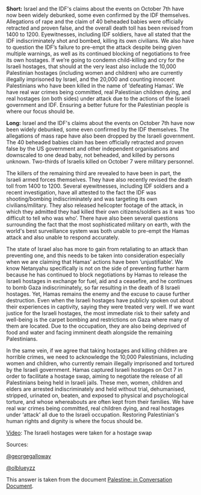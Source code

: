**Short:** Israel and the IDF's claims about the events on October 7th have now been widely debunked, some even confirmed by the IDF themselves. Allegations of rape and the claim of 40 beheaded babies were officially retracted and proven false, and the overall death toll has been revised from 1400 to 1200. Eyewitnesses, including IDF soldiers, have all stated that the IDF indiscriminately shot and bombed, killing its own civilians. We also have to question the IDF’s failure to pre-empt the attack despite being given multiple warnings, as well as its continued blocking of negotiations to free its own hostages. If we’re going to condemn child-killing and cry for the Israeli hostages, that should at the very least also include the 10,000 Palestinian hostages (including women and children) who are currently illegally imprisoned by Israel, and the 20,000 and counting innocent Palestinians who have been killed in the name of ‘defeating Hamas’. We have real war crimes being committed, real Palestinian children dying, and real hostages (on both sides) under attack due to the actions of the Israeli government and IDF. Ensuring a better future for the Palestinian people is where our focus should be.

**Long:** Israel and the IDF's claims about the events on October 7th have now been widely debunked, some even confirmed by the IDF themselves. The allegations of mass rape have also been dropped by the Israeli government. The 40 beheaded babies claim has been officially retracted and proven false by the US government and other independent organisations and downscaled to one dead baby, not beheaded, and killed by persons unknown. Two-thirds of Israelis killed on October 7 were military personnel. 

The killers of the remaining third are revealed to have been in part, the Israeli armed forces themselves. They have also recently revised the death toll from 1400 to 1200. Several eyewitnesses, including IDF soldiers and a recent investigation, have all attested to the fact the IDF was shooting/bombing indiscriminately and was targeting its own civilians/military. They also released helicopter footage of the attack, in which they admitted they had killed their own citizens/soldiers as it was ‘too difficult to tell who was who’. There have also been several questions surrounding the fact that the most sophisticated military on earth, with the world's best surveillance system was both unable to pre-empt the Hamas attack and also unable to respond accurately.

The state of Israel also has more to gain from retaliating to an attack than preventing one, and this needs to be taken into consideration especially when we are claiming that Hamas’ actions have been ‘unjustifiable’. We know Netanyahu specifically is not on the side of preventing further harm because he has continued to block negotiations by Hamas to release the Israeli hostages in exchange for fuel, aid and a ceasefire, and he continues to bomb Gaza indiscriminately, so far resulting in the death of 8 Israeli hostages. Yet, Hamas remains the enemy and the excuse to cause further destruction. Even when the Israeli hostages have publicly spoken out about their experiences in captivity, saying they were treated very well. If we want justice for the Israeli hostages, the most immediate risk to their safety and well-being is the carpet bombing and restrictions on Gaza where many of them are located. Due to the occupation, they are also being deprived of food and water and facing imminent death alongside the remaining Palestinians.

In the same vein, if we agree that taking hostages and killing children are horrible crimes, we need to acknowledge the 10,000 Palestinians, including women and children, who currently remain illegally imprisoned and tortured by the Israeli government. Hamas captured Israeli hostages on Oct 7 in order to facilitate a hostage swap, aiming to negotiate the release of all Palestinians being held in Israeli jails. These men, women, children and elders are arrested indiscriminately and held without trial, dehumanised, stripped, urinated on, beaten, and exposed to physical and psychological torture, and whose whereabouts are often kept from their families. We have real war crimes being committed, real children dying, and real hostages under ‘attack’ all due to the Israeli occupation. Restoring Palestinian's human rights and dignity is where the focus should be.

[Video](https://www.instagram.com/p/CzCvpQVvtOG/): The Israeli hostages were taken for a hostage swap

Sources:

[@georgegalloway](https://twitter.com/georgegalloway)

[@olblueyzz](http://www.instagram.com/olblueyzz)

This answer is taken from the document [Palestine: in Conversation Document](https://docs.google.com/document/d/1OVKqgxQDOfFjy5h6KXgbKkHTFRPvRT79LFOcAao-imA/edit?pli=1&fbclid=IwAR31dX1VTjTiQRPBgdu-jeocUOhqXZcPCnsWFthV4VFLhjCya9_A22ZpQEs).
